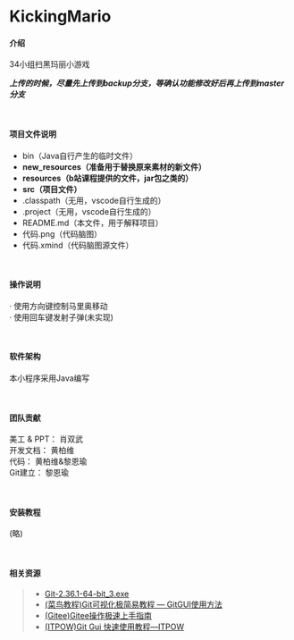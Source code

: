 # KickingMario

#### 介绍
34小组扫黑玛丽小游戏
</br>

***上传的时候，尽量先上传到backup分支，等确认功能修改好后再上传到master分支***

</br>

#### 项目文件说明
- bin（Java自行产生的临时文件）
- **new_resources（准备用于替换原来素材的新文件）**
- **resources（b站课程提供的文件，jar包之类的）**
- **src（项目文件）**
- .classpath（无用，vscode自行生成的）
- .project（无用，vscode自行生成的）
- README.md（本文件，用于解释项目）
- 代码.png（代码脑图）
- 代码.xmind（代码脑图源文件）

</br>

#### 操作说明
· 使用方向键控制马里奥移动</br>
· 使用回车键发射子弹(未实现)

</br>

#### 软件架构
本小程序采用Java编写

</br>

#### 团队贡献
美工 & PPT：    肖双武
</br>
开发文档：        黄柏维
</br>
代码：        黄柏维&黎恩瑜
</br>
Git建立：        黎恩瑜

</br>

#### 安装教程

(略)

</br>

#### 相关资源
>  - [Git-2.36.1-64-bit_3.exe](https://cdn.npmmirror.com/binaries/git-for-windows/v2.36.1.windows.1/Git-2.36.1-64-bit.exe)
>  - [(菜鸟教程)Git可视化极简易教程 — GitGUI使用方法](https://www.runoob.com/w3cnote/git-gui-window.html)
> -  [(Gitee)Gitee操作极速上手指南](https://gitee.com/mvphp/gitee_yes)
> -  [(ITPOW)Git Gui 快速使用教程—ITPOW](http://www.cftea.com/c/2017/04/7900.asp)